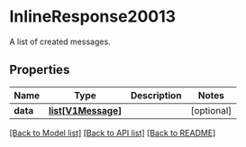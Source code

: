# InlineResponse20013

A list of created messages.
## Properties
Name | Type | Description | Notes
------------ | ------------- | ------------- | -------------
**data** | [**list[V1Message]**](V1Message.md) |  | [optional] 

[[Back to Model list]](../README.md#documentation-for-models) [[Back to API list]](../README.md#documentation-for-api-endpoints) [[Back to README]](../README.md)


